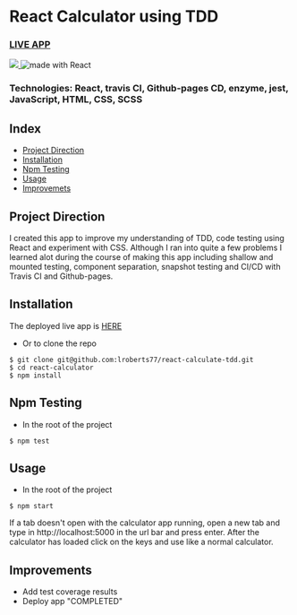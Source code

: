 # React Calculator using TDD
### [LIVE APP](https://lroberts77.github.io/react-calculate-tdd/)

<div>
<a href="https://travis-ci.org/lroberts77/react-calculate-tdd">
<img src="https://img.shields.io/travis/lroberts77/react-calculate-tdd/master.svg?logo=travis&colorA=000000&colorB=be33ff">
</a> <img src="https://img.shields.io/badge/made%20with-React-green.svg?logo=react&colorA=000000&colorB=be33ff" alt="made with React">
</div>

### Technologies: React, travis CI, Github-pages CD, enzyme, jest,  JavaScript, HTML, CSS, SCSS

## Index
* [Project Direction](#Project)
* [Installation](#Install)
* [Npm Testing](#Npmtest)
* [Usage](#Usage)
* [Improvemets](#Improvements)

## <a name="Project">Project Direction</a>
I created this app to improve my understanding of TDD, code testing using React and experiment with CSS. Although I ran into quite a few problems I learned alot during the course of making this app including shallow and mounted testing, component separation, snapshot testing and CI/CD with Travis CI and Github-pages.

## <a name="Install">Installation</a>
The deployed live app is [HERE](https://lroberts77.github.io/react-calculate-tdd/)

* Or to clone the repo
```shell
$ git clone git@github.com:lroberts77/react-calculate-tdd.git
$ cd react-calculator
$ npm install
```

## <a name="Npmtest">Npm Testing</a>
* In the root of the project
```shell
$ npm test
```

## <a name="Usage">Usage</a>
* In the root of the project
```shell
$ npm start
```
If a tab doesn't open with the calculator app running, open a new tab and type in http://localhost:5000 in the url bar and press enter. After the calculator has loaded click on the keys and use like a normal calculator.

## <a name="Improvements">Improvements</a>
* Add test coverage results
* Deploy app "COMPLETED"